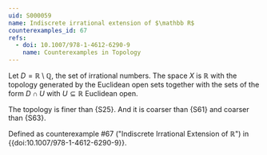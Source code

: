 ```yaml
---
uid: S000059
name: Indiscrete irrational extension of $\mathbb R$
counterexamples_id: 67
refs:
  - doi: 10.1007/978-1-4612-6290-9 
    name: Counterexamples in Topology
---
```


Let $D=\mathbb R\setminus\mathbb Q$, the set of irrational numbers.
The space $X$ is $\mathbb R$ with the topology generated by the Euclidean open sets
together with the sets of the form $D\cap U$ with $U\subseteq\mathbb{R}$ Euclidean open.

The topology is finer than {S25}.
And it is coarser than {S61}
and coarser than {S63}.

Defined as counterexample #67 ("Indiscrete Irrational Extension of $\mathbb{R}$")
in {{doi:10.1007/978-1-4612-6290-9}}.

